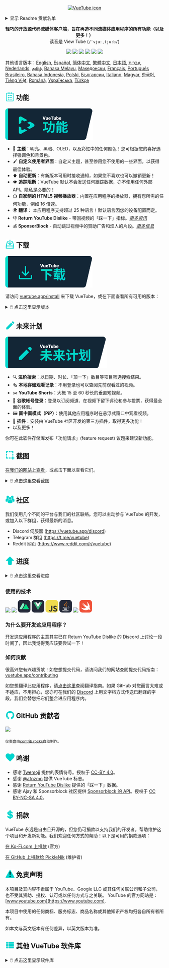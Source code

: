 <p align="center">
  <a href="https://vuetube.app/">
    <img src="https://cdn.discordapp.com/attachments/751596360108605500/980418672331988992/VueTube_Dark.svg" alt="VueTube icon" width="500"/>
  </a>
  </br>
  <details>
  <summary>显示 Readme 贡献名单</summary>

<sub>标志：<a href="https://github.com/afnzmn">@afnzmn</a></sub> </br>
<sub>简体中文 Readme 贡献者：<a href="https://github.com/404-Program-not-found">@404-Program-not-found</a> 和 <a href="https://github.com/nokanol45">@nokanol45</a></sub>

  </details>
  
<p align="center">
<strong>轻巧的开放源代码流媒体客户端，旨在再造不同流媒体应用程序的所有功能（以及更多！）</strong>
</br>
读音是 View Tube (<code>/ˈvjuːˌtjuːb/</code>)
</p>

<p align="center">
  <a href="https://github.com/VueTubeApp/VueTube/blob/main/LICENSE" alt="License"><img src="https://img.shields.io/github/license/VueTubeApp/VueTube"></img></a>
  <a href="https://github.com/VueTubeApp/VueTube/actions/workflows/ci.yml" alt="CI"><img src="https://github.com/VueTubeApp/VueTube/actions/workflows/ci.yml/badge.svg"></img></a>
  <a href="https://reddit.com/r/vuetube" alt="Reddit"><img src="https://img.shields.io/reddit/subreddit-subscribers/vuetube?label=r%2FVuetube&logo=reddit&logoColor=white"></img></a>
  <a href="https://t.me/VueTube" alt="Telegram"><img src="https://img.shields.io/endpoint?label=VueTube&url=https%3A%2F%2Ftelegram-badge-4mbpu8e0fit4.runkit.sh%2F%3Furl%3Dhttps%3A%2F%2Ft.me%2FVuetube"></img></a>
  <a href="https://discord.gg/7P8KJrdd5W" alt="Discord"><img src="https://img.shields.io/discord/946587366242533377?label=Discord&style=flat&logo=discord&logoColor=white"></img></a>
  <a href="https://twitter.com/VueTubeApp" alt="Twitter"><img src="https://img.shields.io/twitter/follow/VueTubeApp?label=Follow&style=flat&logo=twitter"></img></a>
</p>

其他语言版本：[English,](../readme.md) [Español,](/readme/readme.es.md) [简体中文,](/readme/readme.zh-hans.md) [繁體中文,](/readme/readme.zh-hant.md) [日本語,](/readme/readme.ja.md) [עִברִית,](/readme/readme.he.md) [Nederlands,](/readme/readme.nl.md) [தமிழ்,](/readme/readme.ta.md) [Bahasa Melayu,](/readme/readme.ms.md) [Македонски,](/readme/readme.mk.md) [Français,](/readme/readme.fr.md) [Português Brasileiro,](/readme/readme.pt-br.md) [Bahasa Indonesia,](/readme/readme.id.md) [Polski,](/readme/readme.pl.md) [Български,](/readme/readme.bg.md) [Italiano,](/readme/readme.it.md) [Magyar,](/readme/readme.hu.md) [한국어,](/readme/readme.kr.md) [Tiếng Việt,](/readme/readme.vi.md) [Română,](/readme/readme.ro.md) [Українська,](/readme/readme.ua.md) [Türkçe](/readme/readme.tr.md/)

<h2 align="left">
<sub>
<img  src="../resources/readme_icon_features.png"
      height="30"
      width="30">
</sub>
功能
</h2>

<img src="../resources/readme-zh-hans/Features.zh-hans.svg" alt="VueTube icon" height="100"/>

- 🎨 **主题**：明亮、黑暗、OLED，以及彩虹中的任何颜色！您可根据您的喜好选择强调色和背景色。
- 🖌️ **自定义使用者界面**：自定义主题，甚至停用您不使用的一些界面，以获得最佳体验。
- ⬆️ **自动更新**：有新版本可用时接收通知，如果您不喜欢也可以撤销更新！
- 👁️ **追踪阻断**：VueTube 默认不会发送任何跟踪数据，亦不使用任何外部 API。隐私是必要的！
- 📺 **自家制的 HTML5 视频播放器**：内置在应用程序的播放器，拥有您所需的任何功能，例如 16 倍速。
- 🌍 **翻译**： 本应用程序支持超过 25 种语言！默认语言因您的设备配置而定。
- 👎 **Return YouTube Dislike** - 带回视频的「踩一下」指标。[_更多资讯_](https://returnyoutubedislike.com)
- 💰 **SponsorBlock** - 自动跳过视频中的赞助广告和烦人的片段。[_更多信息_](https://sponsor.ajay.app)

<h2 align="left">
<sub>
<img  src="../resources/readme_icon_install.png"
      height="30"
      width="30">
</sub>
下载
</h2>

<img src="../resources/readme-zh-hans/Install.zh-hans.svg" alt="VueTube icon" height="100"/>

请访问 [vuetube.app/install](https://www.vuetube.app/install) 来下载 VueTube，或在下面查看所有可用的版本：

<details>
  <summary>🖱️ 点击这里显示版本</summary>
<br />

### 安卓/Android

| <a href=https://nightly.link/VueTubeApp/VueTube/workflows/ci/main/android.zip><img id="im" width="200" src=../resources/getunstable.png></a> | <a href=https://github.com/VueTubeApp/VueTube/releases/tag/0.4.2><img id="im" width="200" src=../resources/getcanary.png></a> | <a href=https://vuetube.app/install><img id="im" width="200" src=../resources/getstable.png></a> |
| -------------------------------------------------------------------------------------------------------------------------------------------- | ----------------------------------------------------------------------------------------------------------------------------- | ------------------------------------------------------------------------------------------------ |
| 有最新的功能，并且经常有更新，但 bug 也最常见。                                                                                              | bug 比 unstable 较少，功能也比 stable 稍新。                                                                                  | 暂时未有 Stable 版本可用。                                                                       |

### iOS

| <a href=https://nightly.link/VueTubeApp/VueTube/workflows/ci/main/iOS.zip><img id="im" width="200" src=../resources/getunstable.png></a> | <a href=https://cdn.discordapp.com/attachments/949908267855921163/972164558930198528/VueTube-Canary-May-6-2022.ipa><img id="im" width="200" src=../resources/getcanary.png></a> | <a href=https://vuetube.app/install><img id="im" width="200" src=../resources/getstable.png></a> |
| ---------------------------------------------------------------------------------------------------------------------------------------- | ------------------------------------------------------------------------------------------------------------------------------------------------------------------------------- | ------------------------------------------------------------------------------------------------ |
| 有最新的功能，并且经常有更新，但 bug 也最常见。                                                                                          | bug 比 unstable 较少，功能也比 stable 稍新。                                                                                                                                    | 暂时未有 Stable 版本可用。                                                                       |

</details>

<h2 align="left">
<sub>
<img  src="../resources/readme_icon_plans.png"
      height="30"
      width="30">
</sub>
未来计划
</h2>

<img src="../resources/readme-zh-hans/Plans.zh-hans.svg" alt="VueTube icon" height="100"/>

- 🔍 **进阶搜索**：以日期、时长、「顶一下」数目等项目筛选搜索结果。
- 🗞️ **本地存储观看记录**：不用登录也可以查阅先前观看过的视频。
- ✂️ **YouTube Shorts**：大概 15 至 60 秒长的垂直短视频。
- 🧑 **谷歌帐号登录**：登录以订阅频道、在视频下留下评论和参与投票，获得最全面的体验。
- 🖼️ **画中画模式（PiP）**：使用其他应用程序时在悬浮式窗口中观看视频。
- 🧩 **插件**：安装由 VueTube 社区开发的第三方插件，取得更多功能！
- 以及更多！

你可在此软件存储库发布「功能请求」(feature request) 议题来建议新功能。

<h2 align="left">
<sub>
<img  src="../resources/readme_icon_screenshots.png"
      height="30"
      width="30">
</sub>
截图
</h2>

[在我们的网站上查看](https://www.vuetube.app/info/screenshots)，或点击下面以查看它们。

<details>
  <summary> 🖱️ 点击这里查看截图  </summary>
<br />
  
<img src="https://vuetube.app/wtch.png" width="400">
<img src="https://vuetube.app/stng.png" width="400">
<img src="https://vuetube.app/srch.png" width="400">
     
</details>

<h2 align="left">
<sub>
<img  src="../resources/readme_icon_community.png"
      height="30"
      width="30">
</sub>
社区
</h2>

我们使用几个不同的平台与我们的社区联络。您可以主动参与 VueTube 的开发，或加入以下群组，获得最新的消息。

- Discord 伺服器 (https://vuetube.app/discord)
- Telegram 群组 (https://t.me/vuetube)
- Reddit 网页 (https://www.reddit.com/r/vuetube)

<h2 align="left">
<sub>
<img  src="../resources/readme_icon_progress.png"
      height="30"
      width="30">
</sub>
进度
</h2>

<details>
  <summary> 🖱️ 点击这里查看进度 </summary>

 <br>
 
**通常** | **播放器** | [**提取器**](https://github.com/VueTubeApp/VueTube-Extractor) |
:-: | :-: | :-: |
🟢 评论 (100%) | 🟢 播放 / 暂停 (100%) | 🟢 自动完成搜索 (100%) |
🟢 描述 (100%) | 🟢 轻按显示／隐藏控制项目 (100%) | 🟢 首页 (100%) |
🟢 首页 (100%) | 🟠 进度条／滑动条 (80%) | 🟢 搜索 (100%)
🟢 内置 RYD (100%) | 🟠 全屏 (80%) | 🟠 视频信息 (60%) |
🟢 主题 (100%) | 🟠 画质选择 (50%) | 🔴 频道 (0%) |
🟢 观看页 (100%) | 🔴 迷你播放器 (0%) | 🔴 评论 (0%) |
🟠 内置 Sponsorblock (95%) | 🔴 背景播放 (0%) | 🔴 即时通讯 (0%) |
🟠 自动更新 (50%) | 🔴 画中画 (0%) | 🔴 热门内容 (0%)
🟠 频道页 (50%) |  🔴 字幕 (0%) | 🔴 互动 (0%) |
🟠 社区帖子 (10%) | 🔴 信息卡 (0%) | 🔴 播放列表 (0%) |
🟠 可自定义的 Shorts 界面 (10%) |  | 🔴 通知 (0%)
🟠 可自定义的 YT Music 界面 (10%) |  | 🔴 登录 (0%)
🟠 可自定义的界面 (30%) |  |  |
🟠 媒体库页 (10%) |  |  |
🟠 评论回覆 (50%) |  |  |
🟠 第三方插件 (40%) |  |  |
🟠 VueTube 播放器 (参见右方进度) |  |  |
🟠 VueTube 提取器 (参见右方进度) |  |  |
🔴 本地存储观看记录 (0%) |  |  |
🔴 订阅项目页 |  |  |
🔴 支援其他平台 (0%) |  |  |
  
</details>

### 使用的技术

<a href="https://capacitorjs.com/solution/vue"><img src="https://cdn.discordapp.com/attachments/953538236716814356/955694368742834176/Capacitator-Dark.svg" height=40/></a> <a href="https://vuetifyjs.com/"><img src="https://cdn.discordapp.com/attachments/810799100940255260/973719873467342908/Vuetify-Dark.svg" height=40/></a> <a href="https://nuxtjs.org/"><img src="https://github.com/tandpfun/skill-icons/raw/main/icons/NuxtJS-Dark.svg" height=40/></a> <a href="https://vuejs.org/"><img src="https://github.com/tandpfun/skill-icons/raw/main/icons/VueJS-Dark.svg" height=40/></a> <a href="https://javascript.com/"><img src="https://github.com/tandpfun/skill-icons/raw/main/icons/JavaScript.svg" height=40/></a> <a href="https://java.com/"><img src="https://github.com/tandpfun/skill-icons/raw/main/icons/Java-Dark.svg" height=40/></a> <a href="https://gradle.com/"><img src="https://cdn.discordapp.com/attachments/810799100940255260/955691550560636958/Gradle.svg" height=40/></a> <a href="https://developer.apple.com/swift/"><img src="https://github.com/tandpfun/skill-icons/raw/main/icons/Swift.svg" height=40/></a>

### 为什么要开发这应用程序？

开发这应用程序的主意其实已在 Return YouTube Dislike 的 Discord 上讨论一段时间了，因此我觉得我应该要尝试一下！

### 如何贡献

很高兴您有兴趣贡献！如您想提交代码，请访问我们的网站查閲提交代码指南：[vuetube.app/contributing](https://www.vuetube.app/contributing)

如您想翻译此应用程序，请[点击这里](/NUXT/plugins/languages)查阅翻译指南。如果 GitHub 对您而言太难或不适应，不用担心，您亦可在我们的 [Discord](https://vuetube.app/discord) 上用文字档方式传送已翻译的字段，我们会替您把它们整合进应用程序内。

<h2 align="left">
<sub>
<img  src="../resources/readme_icon_github.png"
      height="30"
      width="30">
</sub>
GitHub 贡献者
</h2>

<a href="https://github.com/VueTubeApp/VueTube/graphs/contributors">
  <img src="https://contrib.rocks/image?repo=VueTubeApp/VueTube" />
</a>

<sub>仪表盘由[contrib.rocks](https://contrib.rocks)自动制作。</sub>

<h2 align="left">
<sub>
<img  src="../resources/readme_icon_acknowledgements.png"
      height="30"
      width="30">
</sub>
鸣谢
</h2>

- 感谢 [Twemoji](https://twemoji.twitter.com/) 提供的表情符号。授权于 [CC-BY 4.0](https://creativecommons.org/licenses/by/4.0/)。
- 感谢 [@afnzmn](https://github.com/afnzmn) 提供 VueTube 标志。
- 感谢 [Return YouTube Dislike](https://returnyoutubedislike.com) 提供的「踩一下」数据。
- 感谢 Ajay 和 Sponsorblock 社区提供 [Sponsorblock 的 API](https://sponsor.ajay.app/)。授权于 [CC BY-NC-SA 4.0](https://creativecommons.org/licenses/by-nc-sa/4.0/)。

<h2 align="left">
<sub>
<img  src="../resources/readme_icon_donate.png"
      height="30"
      width="30">
</sub>
捐款
</h2>

VueTube 永远是自由且开源的，但您仍可捐款以支持我们的开发者，帮助维护这个项目和开发新功能。我们欢迎任何方式的帮助！以下是可用的捐款选项：

[在 Ko-Fi.com 上捐款](https://ko-fi.com/vuetube) (官方)

[在 GitHub 上捐款给 PickleNik](https://github.com/sponsors/PickleNik) (维护者)

<h2 align="left">
<sub>
<img  src="../resources/readme_icon_disclaimer.png"
      height="30"
      width="30">
</sub>
免责声明
</h2>

本项目及其内容不隶属于 YouTube、Google LLC 或其任何关联公司和子公司，也不受其资助、授权、认可或以任何方式与之关联。 YouTube 的官方网站是：[www.youtube.com](https://www.youtube.com).

本项目中使用的任何商标、服务标志、商品名称或其他知识产权均归各自所有者所有。

如本文与英文版本有任何差异，以英文版本为准。

<h2 align="left">
<sub>
<img  src="../resources/readme_icon_otherrepos.png"
      height="30"
      width="30">
</sub>
其他 VueTube 软件库
</h2>

<details>
  <summary> 🖱️ 点击这里显示软件库 </summary>

<br>

[![VueTube Extractor](https://github-readme-stats.vercel.app/api/pin/?username=VueTubeApp&repo=VueTube-Extractor)](https://github.com/VueTubeApp/VueTube-Extractor)

**VueTube 提取器** 是一个为从流服务中提取数据而设的函式库，为 VueTube 应用程序所用而设。

[![VueTube Translator](https://github-readme-stats.vercel.app/api/pin/?username=VueTubeApp&repo=VueTube-Translator)](https://github.com/VueTubeApp/VueTube-Translator)

**VueTube 翻译器** 是一个用来翻译 GitHub 上的 JSON 或 JS 档等的字段和以正确的结构汇出结果的工具。此工具为辅助 VueTube 翻译者为设，但亦可用作其他用途。

[![VueTube HTTP](https://github-readme-stats.vercel.app/api/pin/?username=VueTubeApp&repo=vuetube-http)](https://github.com/VueTubeApp/vuetube-http)

**VueTube HTTP** 是一个用作原生 HTTP 请求、档案下载／上载和管理 Cookies 的插件。它是 Capacitor 社区的[ HTTP 项目](https://github.com/capacitor-community/http) 的分叉，拥有 VueTube 团队的附加代码。

</details>

